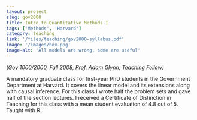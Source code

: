 ```yaml
---
layout: project
slug: gov2000
title: Intro to Quantitative Methods I
tags: ['Methods', 'Harvard']
category: teaching
link: '/files/teaching/gov2000-syllabus.pdf'
image: '/images/box.png'
image-alt: 'All models are wrong, some are useful'
---
```

*(Gov 1000/2000, Fall 2008, Prof. [Adam Glynn][ag], Teaching Fellow)*

A mandatory graduate class for first-year PhD students in the
Government Department at Harvard. It covers the linear model and its
extensions along with causal inference. For this class I wrote half
the problem sets and gave half of the section lectures. I received a
Certificate of Distinction in Teaching for this class with a mean
student evaluation of 4.8 out of 5. Taught with R.
    
<!-- * [Syllabus][] -->
<!-- * [A guide to setting up LaTeX on Windows and Macs][latex] -->
<!-- * [Some notes on the F-test and multiple comparisons][ftests] -->


[ag]: http://scholar.iq.harvard.edu/aglynn
[Syllabus]:  http://www.mattblackwell.org/files/teaching/gov2000-syllabus.pdf
[latex]:  http://www.mattblackwell.org/latex.html
[ftests]:  http://www.mattblackwell.org/files/teaching/ftests.pdf
